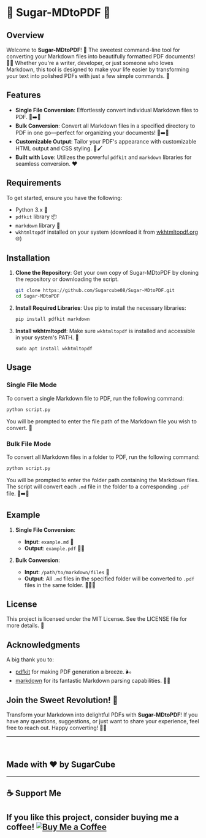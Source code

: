 # 🍬 Sugar-MDtoPDF 🍬

## Overview

Welcome to **Sugar-MDtoPDF**! 🎉 The sweetest command-line tool for converting your Markdown files into beautifully formatted PDF documents! 📄✨ Whether you're a writer, developer, or just someone who loves Markdown, this tool is designed to make your life easier by transforming your text into polished PDFs with just a few simple commands. 🚀

## Features

- **Single File Conversion**: Effortlessly convert individual Markdown files to PDF. 📑➡️📄
- **Bulk Conversion**: Convert all Markdown files in a specified directory to PDF in one go—perfect for organizing your documents! 📂➡️📄
- **Customizable Output**: Tailor your PDF's appearance with customizable HTML output and CSS styling. 🎨🖌️
- **Built with Love**: Utilizes the powerful `pdfkit` and `markdown` libraries for seamless conversion. ❤️

## Requirements

To get started, ensure you have the following:

- Python 3.x 🐍
- `pdfkit` library 📦
- `markdown` library 📖
- `wkhtmltopdf` installed on your system (download it from [wkhtmltopdf.org](https://wkhtmltopdf.org/downloads.html) 🌐)

## Installation

1. **Clone the Repository**: Get your own copy of Sugar-MDtoPDF by cloning the repository or downloading the script. 
   ```bash
   git clone https://github.com/Sugarcube08/Sugar-MDtoPDF.git
   cd Sugar-MDtoPDF
   ```

2. **Install Required Libraries**: Use pip to install the necessary libraries:
   ```bash
   pip install pdfkit markdown
   ```

3. **Install wkhtmltopdf**: Make sure `wkhtmltopdf` is installed and accessible in your system's PATH. 🔧
    ```linux
    sudo apt install wkhtmltopdf
    ```

## Usage

### Single File Mode

To convert a single Markdown file to PDF, run the following command:
```bash
python script.py
```
You will be prompted to enter the file path of the Markdown file you wish to convert. 📂

### Bulk File Mode

To convert all Markdown files in a folder to PDF, run the following command:
```bash
python script.py
```
You will be prompted to enter the folder path containing the Markdown files. The script will convert each `.md` file in the folder to a corresponding `.pdf` file. 📂➡️📄

## Example

1. **Single File Conversion**:
   - **Input**: `example.md` 📄
   - **Output**: `example.pdf` 📄✨

2. **Bulk Conversion**:
   - **Input**: `/path/to/markdown/files` 📂
   - **Output**: All `.md` files in the specified folder will be converted to `.pdf` files in the same folder. 📄📄📄

## License

This project is licensed under the MIT License. See the LICENSE file for more details. 📜

## Acknowledgments

A big thank you to:
- [pdfkit](https://github.com/JazzCore/python-pdfkit) for making PDF generation a breeze. 🌬️
- [markdown](https://github.com/Python-Markdown/markdown) for its fantastic Markdown parsing capabilities. 📖✨

## Join the Sweet Revolution! 🍭

Transform your Markdown into delightful PDFs with **Sugar-MDtoPDF**! If you have any questions, suggestions, or just want to share your experience, feel free to reach out. Happy converting! 🎉🥳

---
          
## Made with ❤️ by SugarCube               
---
## ☕ Support Me
If you like this project, consider buying me
 a coffee!
[![Buy Me a Coffee](https://img.shields.io/badge/Buy%20Me%20a%20Coffee-Support%20Me-orange?style=flat-square&logo=buy-me-a-coffee)](https://www.buymeacoffee.com/sugarcube08)   
---